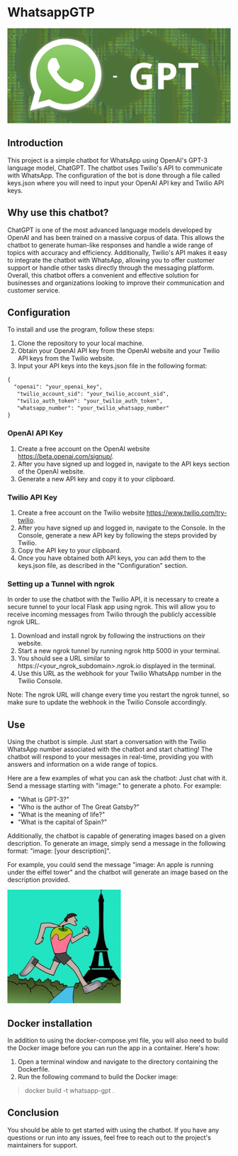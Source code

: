 # WhatsappGTP

![alt text](/logo.png?raw=true)


## Introduction

This project is a simple chatbot for WhatsApp using OpenAI's GPT-3 language model, ChatGPT. The chatbot uses Twilio's API to communicate with WhatsApp. The configuration of the bot is done through a file called keys.json where you will need to input your OpenAI API key and Twilio API keys.

## Why use this chatbot?

ChatGPT is one of the most advanced language models developed by OpenAI and has been trained on a massive corpus of data. This allows the chatbot to generate human-like responses and handle a wide range of topics with accuracy and efficiency. Additionally, Twilio's API makes it easy to integrate the chatbot with WhatsApp, allowing you to offer customer support or handle other tasks directly through the messaging platform. Overall, this chatbot offers a convenient and effective solution for businesses and organizations looking to improve their communication and customer service.

## Configuration

To install and use the program, follow these steps:

1. Clone the repository to your local machine.
2. Obtain your OpenAI API key from the OpenAI website and your Twilio    API keys from the Twilio website.
3. Input your API keys into the keys.json file in the following format:

```
{
  "openai": "your_openai_key",
   "twilio_account_sid": "your_twilio_account_sid",
   "twilio_auth_token": "your_twilio_auth_token",
   "whatsapp_number": "your_twilio_whatsapp_number"
}
```

### OpenAI API Key
1. Create a free account on the OpenAI website https://beta.openai.com/signup/.
2. After you have signed up and logged in, navigate to the API keys section of the OpenAI website.
3. Generate a new API key and copy it to your clipboard.
### Twilio API Key
1. Create a free account on the Twilio website https://www.twilio.com/try-twilio.
2. After you have signed up and logged in, navigate to the Console.
In the Console, generate a new API key by following the steps provided by Twilio.
3. Copy the API key to your clipboard.
4. Once you have obtained both API keys, you can add them to the keys.json file, as described in the "Configuration" section.

### Setting up a Tunnel with ngrok

In order to use the chatbot with the Twilio API, it is necessary to create a secure tunnel to your local Flask app using ngrok. This will allow you to receive incoming messages from Twilio through the publicly accessible ngrok URL.

1. Download and install ngrok by following the instructions on their website.
2. Start a new ngrok tunnel by running ngrok http 5000 in your terminal.
3. You should see a URL similar to https://<your_ngrok_subdomain>.ngrok.io displayed in the terminal.
4. Use this URL as the webhook for your Twilio WhatsApp number in the Twilio Console.

Note: The ngrok URL will change every time you restart the ngrok tunnel, so make sure to update the webhook in the Twilio Console accordingly.

## Use 

Using the chatbot is simple. Just start a conversation with the Twilio WhatsApp number associated with the chatbot and start chatting! The chatbot will respond to your messages in real-time, providing you with answers and information on a wide range of topics.

Here are a few examples of what you can ask the chatbot:
Just chat with it. Send a message starting with "image:" to generate a photo. For example: 

- "What is GPT-3?"
- "Who is the author of The Great Gatsby?"
- "What is the meaning of life?"
- "What is the capital of Spain?"

Additionally, the chatbot is capable of generating images based on a given description. To generate an image, simply send a message in the following format: "image: [your description]". 

For example, you could send the message "image: An apple is running under the eiffel tower" and the chatbot will generate an image based on the description provided.

![alt text](/eiffel.jpeg?raw=true)


## Docker installation

In addition to using the docker-compose.yml file, you will also need to build the Docker image before you can run the app in a container. Here's how:

1. Open a terminal window and navigate to the directory containing the Dockerfile.
2. Run the following command to build the Docker image: 

> docker build -t whatsapp-gpt .

## Conclusion

You should be able to get started with using the chatbot. If you have any questions or run into any issues, feel free to reach out to the project's maintainers for support.

